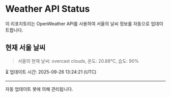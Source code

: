 
# Weather API Status

이 리포지토리는 OpenWeather API를 사용하여 서울의 날씨 정보를 자동으로 업데이트합니다.

## 현재 서울 날씨
> 서울의 현재 날씨: overcast clouds, 온도: 20.88°C, 습도: 90%

⏳ 업데이트 시간: 2025-09-26 13:24:21 (UTC)

---
자동 업데이트 봇에 의해 관리됩니다.
